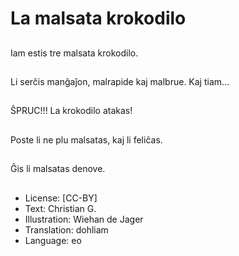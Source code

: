 # La malsata krokodilo

##
Iam estis tre malsata krokodilo.

##
Li serĉis manĝaĵon, malrapide kaj malbrue. Kaj tiam...

##
ŜPRUC!!! La krokodilo atakas!

##
Poste li ne plu malsatas, kaj li feliĉas.

##
Ĝis li malsatas denove.

##
* License: [CC-BY]
* Text: Christian G.
* Illustration: Wiehan de Jager
* Translation: dohliam
* Language: eo
